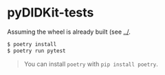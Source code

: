 # pyDIDKit-tests

Assuming the wheel is already built (see [../](../).

```bash
$ poetry install
$ poetry run pytest
```

> You can install `poetry` with `pip install poetry`.
